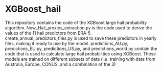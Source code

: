 # XGBoost_hail
This repository contains the code of the XGBoost large hail probability algorithm.
New_Hail_proxies_extraction.py is the code used to derive the values of the 11 hail predictors from ERA-5.
create_annual_predictors_files.py is used to save these predictors in yearly files, making it ready to use by the model.
predictions_AU.py, predictions_EU.py, predictions_US.py, and predictions_world.py contain the code that is used to calculate large hail probabilities using XGBoost. These models are trained on different subsets of data (i.e. training with data from Australia, Europe, CONUS, and a combination of the 3)
